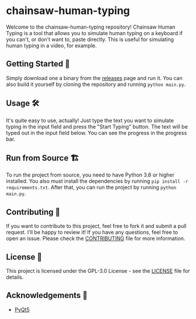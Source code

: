 # chainsaw-human-typing

Welcome to the chainsaw-human-typing repository! Chainsaw Human Typing is a tool that allows you to simulate human typing on a keyboard if you can't, or don't want to, paste directly. This is useful for simulating human typing in a video, for example.

## Getting Started 🚀

Simply download one a binary from the [releases](https://github.com/LyubomirT/chainsaw-human-typing/releases) page and run it. You can also build it yourself by cloning the repository and running `python main.py`.

## Usage 🛠

It's ️quite easy to use, actually! Just type the text you want to simulate typing in the input field and press the "Start Typing" button. The text will be typed out in the input field below. You can see the progress in the progress bar.

## Run from Source 🏗

To run the project from source, you need to have Python 3.6 or higher installed. You also must install the dependencies by running `pip install -r requirements.txt`. After that, you can run the project by running `python main.py`.

## Contributing 🤝

If you want to contribute to this project, feel free to fork it and submit a pull request. I'll be happy to review it! If you have any questions, feel free to open an issue. Please check the [CONTRIBUTING](CONTRIBUTING.md) file for more information.

## License 📝

This project is licensed under the GPL-3.0 License - see the [LICENSE](LICENSE) file for details.

## Acknowledgements 🙏

- [PyQt5](https://pypi.org/project/PyQt5/)